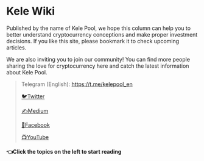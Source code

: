 # Kele Wiki

Published by the name of Kele Pool, we hope this column can help you to better understand cryptocurrency conceptions and make proper investment decisions. If you like this site, please bookmark it to check upcoming articles.

We are also inviting you to join our community! You can find more people sharing the love for cryptocurrency here and catch the latest information about Kele Pool.

> Telegram (English): https://t.me/kelepool_en
>
> [🐦Twitter](https://twitter.com/PoolCola)
>
> [✍Medium](https://medium.com/@kelepool)
>
> [🤝Facebook](https://www.facebook.com/KelePool/)
>
> [📺YouTube](https://www.youtube.com/channel/UC41u9bo8U8UYNO_rJ6pb8GQ)



**👈Click the topics on the left to start reading**



